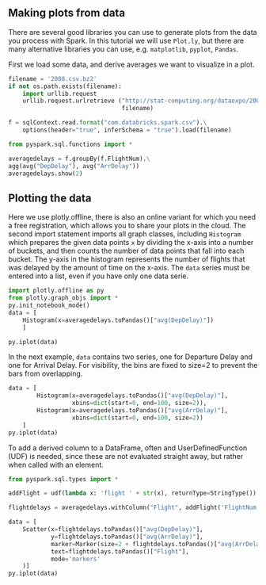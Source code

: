 
## Making plots from data

There are several good libraries you can use to generate plots from the data you process with Spark. In this tutorial we will use `Plot.ly`, but there are many alternative libraries you can use, e.g. `matplotlib`, `pyplot`, `Pandas`.

First we load some data, and derive averages we want to visualize in a plot.


```python
filename = '2008.csv.bz2'
if not os.path.exists(filename):
    import urllib.request
    urllib.request.urlretrieve ("http://stat-computing.org/dataexpo/2009/2008.csv.bz2", \
                                filename)
```


```python
f = sqlContext.read.format("com.databricks.spark.csv").\
    options(header="true", inferSchema = "true").load(filename)
```


```python
from pyspark.sql.functions import *

averagedelays = f.groupBy(f.FlightNum).\
agg(avg("DepDelay"), avg("ArrDelay"))
averagedelays.show(2)
```

## Plotting the data

Here we use plotly.offline, there is also an online variant for which you need a free registration, which allows you to share your plots in the cloud. The second import statement imports all graph classes, including `Histogram` which prepares the given data points `x` by dividing the x-axis into a number of buckets, and then counts the number of data points that fall into each bucket. The y-axis in the histogram represents the number of flights that was delayed by the amount of time on the x-axis. The `data` series must be entered into a list, even if you have only one data serie. 


```python
import plotly.offline as py
from plotly.graph_objs import *
py.init_notebook_mode()
data = [
    Histogram(x=averagedelays.toPandas()["avg(DepDelay)"])
    ]
```


```python
py.iplot(data)
```

In the next example, `data` contains two series, one for Departure Delay and one for Arrival Delay. For visibility, the bins are fixed to size=2 to prevent the bars from overlapping.


```python
data = [
        Histogram(x=averagedelays.toPandas()["avg(DepDelay)"], 
                  xbins=dict(start=0, end=100, size=2)),
        Histogram(x=averagedelays.toPandas()["avg(ArrDelay)"], 
                  xbins=dict(start=0, end=100, size=2))
    ]
py.iplot(data)
```

To add a derived column to a DataFrame, often and UserDefinedFunction (UDF) is needed, since these are not evaluated straight away, but rather when called with an element.


```python
from pyspark.sql.types import *

addFlight = udf(lambda x: 'flight ' + str(x), returnType=StringType())

flightdelays = averagedelays.withColumn("Flight", addFlight('FlightNum'))

```


```python
data = [ 
    Scatter(x=flightdelays.toPandas()["avg(DepDelay)"],
            y=flightdelays.toPandas()["avg(ArrDelay)"],
            marker=Marker(size=2 + flightdelays.toPandas()["avg(ArrDelay)"] / 10),
            text=flightdelays.toPandas()["Flight"],
            mode='markers'
    )]
py.iplot(data)
```


```python

```


```python

```
